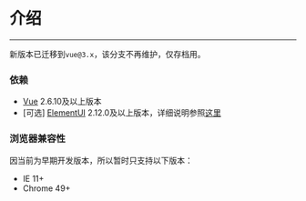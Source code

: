 # 介绍
---
新版本已迁移到`vue@3.x`，该分支不再维护，仅存档用。

### 依赖

- [Vue](https://github.com/vuejs/vue) 2.6.10及以上版本
- [可选] [ElementUI](https://github.com/ElemeFE/element) 2.12.0及以上版本，详细说明参照[这里](/guide/other/element-ui.html)

### 浏览器兼容性
因当前为早期开发版本，所以暂时只支持以下版本：
- IE 11+
- Chrome 49+